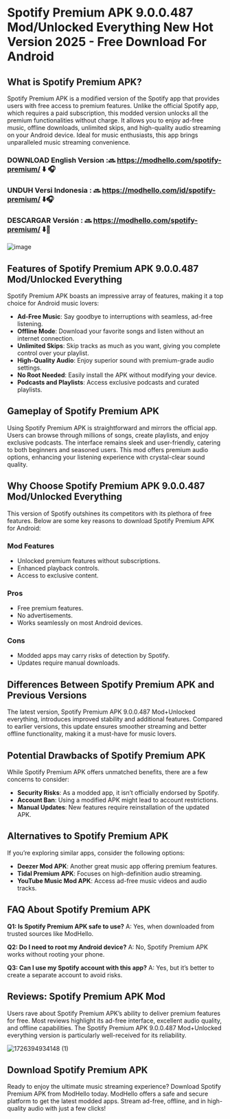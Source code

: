 # Spotify Premium APK 9.0.0.487 Mod/Unlocked Everything New Hot Version  2025 - Free Download For Android

## What is Spotify Premium APK?
Spotify Premium APK is a modified version of the Spotify app that provides users with free access to premium features. Unlike the official Spotify app, which requires a paid subscription, this modded version unlocks all the premium functionalities without charge. It allows you to enjoy ad-free music, offline downloads, unlimited skips, and high-quality audio streaming on your Android device. Ideal for music enthusiasts, this app brings unparalleled music streaming convenience.

### DOWNLOAD English Version  :🔜 https://modhello.com/spotify-premium/ ⬇️ 🎧
### UNDUH Versi Indonesia : 🔜 https://modhello.com/id/spotify-premium/ ⬇️🎧
### DESCARGAR Versión : 🔜 https://modhello.com/spotify-premium/ ⬇️📲
![image](https://github.com/user-attachments/assets/031b450b-7d1e-4c8d-9db8-455a68f6ea1c)

## Features of Spotify Premium APK 9.0.0.487 Mod/Unlocked Everything
Spotify Premium APK boasts an impressive array of features, making it a top choice for Android music lovers:

- **Ad-Free Music**: Say goodbye to interruptions with seamless, ad-free listening.
- **Offline Mode**: Download your favorite songs and listen without an internet connection.
- **Unlimited Skips**: Skip tracks as much as you want, giving you complete control over your playlist.
- **High-Quality Audio**: Enjoy superior sound with premium-grade audio settings.
- **No Root Needed**: Easily install the APK without modifying your device.
- **Podcasts and Playlists**: Access exclusive podcasts and curated playlists.

## Gameplay of Spotify Premium APK
Using Spotify Premium APK is straightforward and mirrors the official app. Users can browse through millions of songs, create playlists, and enjoy exclusive podcasts. The interface remains sleek and user-friendly, catering to both beginners and seasoned users. This mod offers premium audio options, enhancing your listening experience with crystal-clear sound quality.

## Why Choose Spotify Premium APK 9.0.0.487 Mod/Unlocked Everything
This version of Spotify outshines its competitors with its plethora of free features. Below are some key reasons to download Spotify Premium APK for Android:

### Mod Features
- Unlocked premium features without subscriptions.
- Enhanced playback controls.
- Access to exclusive content.

### Pros
- Free premium features.
- No advertisements.
- Works seamlessly on most Android devices.

### Cons
- Modded apps may carry risks of detection by Spotify.
- Updates require manual downloads.

## Differences Between Spotify Premium APK and Previous Versions
The latest version, Spotify Premium APK 9.0.0.487 Mod+Unlocked everything, introduces improved stability and additional features. Compared to earlier versions, this update ensures smoother streaming and better offline functionality, making it a must-have for music lovers.

## Potential Drawbacks of Spotify Premium APK
While Spotify Premium APK offers unmatched benefits, there are a few concerns to consider:

- **Security Risks**: As a modded app, it isn’t officially endorsed by Spotify.
- **Account Ban**: Using a modified APK might lead to account restrictions.
- **Manual Updates**: New features require reinstallation of the updated APK.

## Alternatives to Spotify Premium APK
If you’re exploring similar apps, consider the following options:

- **Deezer Mod APK**: Another great music app offering premium features.
- **Tidal Premium APK**: Focuses on high-definition audio streaming.
- **YouTube Music Mod APK**: Access ad-free music videos and audio tracks.

## FAQ About Spotify Premium APK

**Q1: Is Spotify Premium APK safe to use?**
A: Yes, when downloaded from trusted sources like ModHello.

**Q2: Do I need to root my Android device?**
A: No, Spotify Premium APK works without rooting your phone.

**Q3: Can I use my Spotify account with this app?**
A: Yes, but it’s better to create a separate account to avoid risks.

## Reviews: Spotify Premium APK Mod
Users rave about Spotify Premium APK’s ability to deliver premium features for free. Most reviews highlight its ad-free interface, excellent audio quality, and offline capabilities. The Spotify Premium APK 9.0.0.487 Mod+Unlocked everything version is particularly well-received for its reliability.

![1726394934148 (1)](https://github.com/user-attachments/assets/88926450-3fc6-47fa-a803-d390b1673735)

## Download Spotify Premium APK
Ready to enjoy the ultimate music streaming experience? Download Spotify Premium APK from ModHello today. ModHello offers a safe and secure platform to get the latest modded apps. Stream ad-free, offline, and in high-quality audio with just a few clicks!

